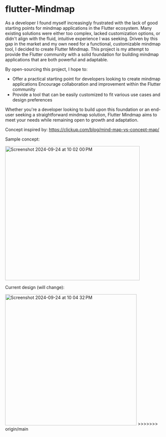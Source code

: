 
# flutter-Mindmap

As a developer I found myself increasingly frustrated with the lack of good starting points for mindmap applications in the Flutter ecosystem. Many existing solutions were either too complex, lacked customization options, or didn't align with the fluid, intuitive experience I was seeking.
Driven by this gap in the market and my own need for a functional, customizable mindmap tool, I decided to create Flutter Mindmap. This project is my attempt to provide the Flutter community with a solid foundation for building mindmap applications that are both powerful and adaptable.

By open-sourcing this project, I hope to:
* Offer a practical starting point for developers looking to create mindmap applications
Encourage collaboration and improvement within the Flutter community
* Provide a tool that can be easily customized to fit various use cases and design preferences

Whether you're a developer looking to build upon this foundation or an end-user seeking a straightforward mindmap solution, Flutter Mindmap aims to meet your needs while remaining open to growth and adaptation.

Concept inspired by: https://clickup.com/blog/mind-map-vs-concept-map/

Sample concept: 

<img width="434" alt="Screenshot 2024-09-24 at 10 02 00 PM" src="https://github.com/user-attachments/assets/0cca4ae8-a4a2-4b91-9d05-5f6d731491a6">

Current design (will change):

<img width="424" alt="Screenshot 2024-09-24 at 10 04 32 PM" src="https://github.com/user-attachments/assets/3cc724b2-d6a0-4977-97ce-55962a71f3c2">
>>>>>>> origin/main
